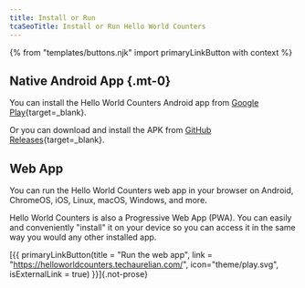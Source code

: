 ```yaml
---
title: Install or Run
tcaSeoTitle: Install or Run Hello World Counters
---
```


{% from "templates/buttons.njk" import primaryLinkButton with context %}

## Native Android App {.mt-0}

You can install the Hello World Counters Android app from [Google Play](https://play.google.com/store/apps/details?id=com.anaurelian.helloworldcounters){target=_blank}.

Or you can download and install the APK from [GitHub Releases](https://github.com/TechAurelian/hello_world_counters/releases){target=_blank}.

## Web App

You can run the Hello World Counters web app in your browser on Android, ChromeOS, iOS, Linux, macOS, Windows, and more.

Hello World Counters is also a Progressive Web App (PWA). You can easily and conveniently "install" it on your device so you can access it in the same way you would any other installed app.

[{{ primaryLinkButton(title = "Run the web app", link = "https://helloworldcounters.techaurelian.com/", icon="theme/play.svg", isExternalLink = true) }}]{.not-prose}

